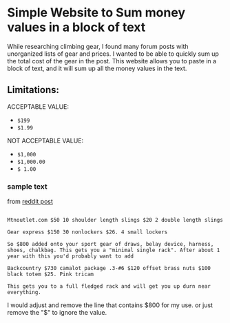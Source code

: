 
# Simple Website to Sum money values in a block of text

While researching climbing gear, I found many forum posts with unorganized lists of gear and prices. I wanted to be able to quickly sum up the total cost of the gear in the post. This website allows you to paste in a block of text, and it will sum up all the money values in the text.


## Limitations:
ACCEPTABLE VALUE:
- `$199`
- `$1.99`

NOT ACCEPTABLE VALUE:
- `$1,000`
- `$1,000.00`
- `$ 1.00`



### sample text
from [reddit post](https://www.reddit.com/r/climbing/comments/93hko4/comment/e3dmu9j/?utm_source=share&utm_medium=web3x&utm_name=web3xcss&utm_term=1&utm_content=share_button)



```Steep and cheap. / $30 wild country rocks 1-8/ $53 dmm offsets/ $464. Dmm dragon 2s. 8 cams (Bd .3-4 equivalent)/ $10 nut tool

Mtnoutlet.com $50 10 shoulder length slings $20 2 double length slings

Gear express $150 30 nonlockers $26. 4 small lockers

So $800 added onto your sport gear of draws, belay device, harness, shoes, chalkbag. This gets you a "minimal single rack". After about 1 year with this you'd probably want to add

Backcountry $730 camalot package .3-#6 $120 offset brass nuts $100 black totem $25. Pink tricam

This gets you to a full fledged rack and will get you up durn near everything.
```


I would adjust and remove the line that contains $800 for my use. or just remove the "$" to ignore the value.
